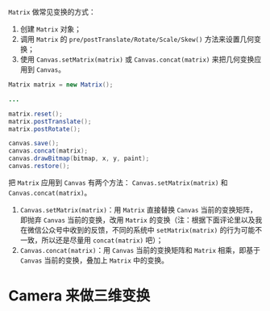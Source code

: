 `Matrix` 做常见变换的方式：

1. 创建 `Matrix` 对象；
2. 调用 `Matrix` 的 `pre/postTranslate/Rotate/Scale/Skew()` 方法来设置几何变换；
3. 使用 `Canvas.setMatrix(matrix)` 或 `Canvas.concat(matrix)` 来把几何变换应用到 `Canvas`。

```java
Matrix matrix = new Matrix();

...

matrix.reset();
matrix.postTranslate();
matrix.postRotate();

canvas.save();
canvas.concat(matrix);
canvas.drawBitmap(bitmap, x, y, paint);
canvas.restore();
```

把 `Matrix` 应用到 `Canvas` 有两个方法： `Canvas.setMatrix(matrix)` 和 `Canvas.concat(matrix)`。

1. `Canvas.setMatrix(matrix)`：用 `Matrix` 直接替换 `Canvas` 当前的变换矩阵，即抛弃 `Canvas` 当前的变换，改用 `Matrix` 的变换（注：根据下面评论里以及我在微信公众号中收到的反馈，不同的系统中 `setMatrix(matrix)` 的行为可能不一致，所以还是尽量用 `concat(matrix)` 吧）；
2. `Canvas.concat(matrix)`：用 `Canvas` 当前的变换矩阵和 `Matrix` 相乘，即基于 `Canvas` 当前的变换，叠加上 `Matrix` 中的变换。

# Camera 来做三维变换